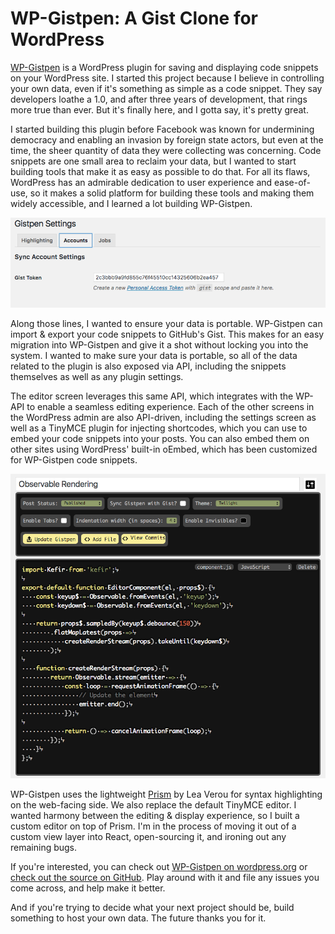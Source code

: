 # WP-Gistpen: A Gist Clone for WordPress

[WP-Gistpen](https://wordpress.org/plugins/wp-gistpen/) is a WordPress plugin for saving and displaying code snippets on your WordPress site. I started this project because I believe in controlling your own data, even if it's something as simple as a code snippet. They say developers loathe a 1.0, and after three years of development, that rings more true than ever. But it's finally here, and I gotta say, it's pretty great.

I started building this plugin before Facebook was known for undermining democracy and enabling an invasion by foreign state actors, but even at the time, the sheer quantity of data they were collecting was concerning. Code snippets are one small area to reclaim your data, but I wanted to start building tools that make it as easy as possible to do that. For all its flaws, WordPress has an admirable dedication to user experience and ease-of-use, so it makes a solid platform for building these tools and making them widely accessible, and I learned a lot building WP-Gistpen.

![WP-Gistpen Gist Token Screen](wp-gistpen-gist-token-screen.png)

Along those lines, I wanted to ensure your data is portable. WP-Gistpen can import & export your code snippets to GitHub's Gist. This makes for an easy migration into WP-Gistpen and give it a shot without locking you into the system. I wanted to make sure your data is portable, so all of the data related to the plugin is also exposed via API, including the snippets themselves as well as any plugin settings.

The editor screen leverages this same API, which integrates with the WP-API to enable a seamless editing experience. Each of the other screens in the WordPress admin are also API-driven, including the settings screen as well as a TinyMCE plugin for injecting shortcodes, which you can use to embed your code snippets into your posts. You can also embed them on other sites using WordPress' built-in oEmbed, which has been customized for WP-Gistpen code snippets.

![WP-Gistpen Editor Screen](wp-gistpen-editor-screen.png)

WP-Gistpen uses the lightweight [Prism](https://github.com/PrismJS/prism/) by Lea Verou for syntax highlighting on the web-facing side. We also replace the default TinyMCE editor. I wanted harmony between the editing & display experience, so I built a custom editor on top of Prism. I'm in the process of moving it out of a custom view layer into React, open-sourcing it, and ironing out any remaining bugs.

If you're interested, you can check out [WP-Gistpen on wordpress.org](https://wordpress.org/plugins/wp-gistpen/) or [check out the source on GitHub](https://github.com/intraxia/wp-gistpen). Play around with it and file any issues you come across, and help make it better.

And if you're trying to decide what your next project should be, build something to host your own data. The future thanks you for it.
